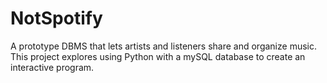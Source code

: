 # NotSpotify
A prototype DBMS that lets artists and listeners share and organize music. This project explores using Python with a mySQL database to create an interactive program.
